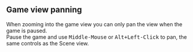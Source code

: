 ## Game view panning

When zooming into the game view you can only pan the view when the game is paused.  
Pause the game and use <kbd>Middle-Mouse</kbd> or <kbd>Alt+Left-Click</kbd> to pan, the same controls as the Scene view.